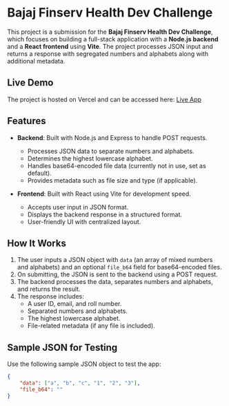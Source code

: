 # Bajaj Finserv Health Dev Challenge

This project is a submission for the **Bajaj Finserv Health Dev Challenge**, which focuses on building a full-stack application with a **Node.js backend** and a **React frontend** using **Vite**. The project processes JSON input and returns a response with segregated numbers and alphabets along with additional metadata.

## Live Demo
The project is hosted on Vercel and can be accessed here: [Live App](https://bajaj-finserv-health-dev-chi.vercel.app/)

## Features
- **Backend**: Built with Node.js and Express to handle POST requests.
  - Processes JSON data to separate numbers and alphabets.
  - Determines the highest lowercase alphabet.
  - Handles base64-encoded file data (currently not in use, set as default).
  - Provides metadata such as file size and type (if applicable).

- **Frontend**: Built with React using Vite for development speed.
  - Accepts user input in JSON format.
  - Displays the backend response in a structured format.
  - User-friendly UI with centralized layout.
  
## How It Works
1. The user inputs a JSON object with `data` (an array of mixed numbers and alphabets) and an optional `file_b64` field for base64-encoded files.
2. On submitting, the JSON is sent to the backend using a POST request.
3. The backend processes the data, separates numbers and alphabets, and returns the result.
4. The response includes:
   - A user ID, email, and roll number.
   - Separated numbers and alphabets.
   - The highest lowercase alphabet.
   - File-related metadata (if any file is included).

## Sample JSON for Testing

Use the following sample JSON object to test the app:

```json
{
    "data": ["a", "b", "c", "1", "2", "3"],
    "file_b64": ""
}
